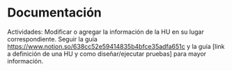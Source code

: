 # Documentación

Actividades: Modificar o agregar la información de la HU en su lugar correspondiente. Seguir la guía   https://www.notion.so/638cc52e59414835b4bfce35adfa651c y la guía [link a definición de una HU y como diseñar/ejecutar pruebas] para mayor información.